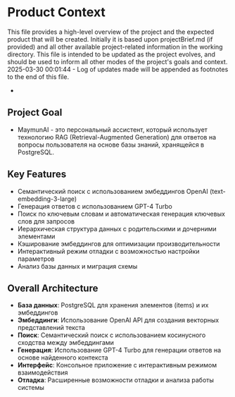 # Product Context

This file provides a high-level overview of the project and the expected product that will be created. Initially it is based upon projectBrief.md (if provided) and all other available project-related information in the working directory. This file is intended to be updated as the project evolves, and should be used to inform all other modes of the project's goals and context.
2025-03-30 00:01:44 - Log of updates made will be appended as footnotes to the end of this file.

*

## Project Goal

* MaymunAI - это персональный ассистент, который использует технологию RAG (Retrieval-Augmented Generation) для ответов на вопросы пользователя на основе базы знаний, хранящейся в PostgreSQL.

## Key Features

* Семантический поиск с использованием эмбеддингов OpenAI (text-embedding-3-large)
* Генерация ответов с использованием GPT-4 Turbo
* Поиск по ключевым словам и автоматическая генерация ключевых слов для запросов
* Иерархическая структура данных с родительскими и дочерними элементами
* Кэширование эмбеддингов для оптимизации производительности
* Интерактивный режим отладки с возможностью настройки параметров
* Анализ базы данных и миграция схемы

## Overall Architecture

* **База данных**: PostgreSQL для хранения элементов (items) и их эмбеддингов
* **Эмбеддинги**: Использование OpenAI API для создания векторных представлений текста
* **Поиск**: Семантический поиск с использованием косинусного сходства между эмбеддингами
* **Генерация**: Использование GPT-4 Turbo для генерации ответов на основе найденного контекста
* **Интерфейс**: Консольное приложение с интерактивным режимом взаимодействия
* **Отладка**: Расширенные возможности отладки и анализа работы системы